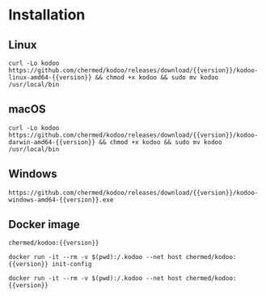 # Installation

## Linux

```
curl -Lo kodoo https://github.com/chermed/kodoo/releases/download/{{version}}/kodoo-linux-amd64-{{version}} && chmod +x kodoo && sudo mv kodoo /usr/local/bin
```

## macOS

```
curl -Lo kodoo https://github.com/chermed/kodoo/releases/download/{{version}}/kodoo-darwin-amd64-{{version}} && chmod +x kodoo && sudo mv kodoo /usr/local/bin
```

## Windows

```
https://github.com/chermed/kodoo/releases/download/{{version}}/kodoo-windows-amd64-{{version}}.exe
```

## Docker image

`chermed/kodoo:{{version}}`
```
docker run -it --rm -v $(pwd):/.kodoo --net host chermed/kodoo:{{version}} init-config

docker run -it --rm -v $(pwd):/.kodoo --net host chermed/kodoo:{{version}}
```


